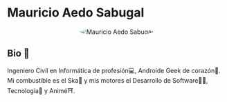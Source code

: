 # Mauricio Aedo Sabugal

<div align="center">
  <img src="https://pbs.twimg.com/profile_images/706511189573017601/gTpOZMic_400x400.jpg" 
       alt="Mauricio Aedo Sabugal" 
       style="border-radius: 50%;">
</div>

## Bio 👋
Ingeniero Civil en Informática de profesión💻, Androide Geek de corazón🤖. Mi combustible es el Ska🕺 y mis motores el Desarrollo de Software👨‍💻, Tecnología🛜 y Animé⛩️.

<!--
**MauricioAedoS/MauricioAedoS** is a ✨ _special_ ✨ repository because its `README.md` (this file) appears on your GitHub profile.

Here are some ideas to get you started:

- 🔭 I’m currently working on ...
- 🌱 I’m currently learning ...
- 👯 I’m looking to collaborate on ...
- 🤔 I’m looking for help with ...
- 💬 Ask me about ...
- 📫 How to reach me: ...
- 😄 Pronouns: ...
- ⚡ Fun fact: ...
-->
